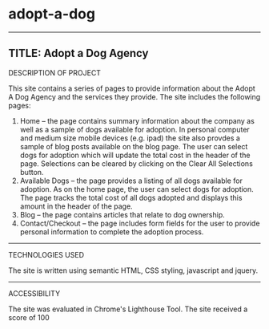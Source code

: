 # adopt-a-dog
----------------------------------------------------
TITLE:  Adopt a Dog Agency
-----------------------------------------------------
DESCRIPTION OF PROJECT

This site contains a series of pages to provide information  about the Adopt A Dog Agency and the services they provide.  The site includes the following pages:

1.	 Home – the page contains summary information about the company as well as a sample of dogs available for adoption.  In personal computer and medium size mobile devices (e.g. ipad) the site also provdes a sample of blog posts available on the blog page.  The user can select dogs for adoption which will update the total cost in the header of the page.  Selections can be cleared by clicking on the Clear All Selections button.
2.	Available Dogs – the page provides a listing of all dogs available for adoption.  As on the home page, the user can select dogs for adoption.  The page tracks the total cost of all dogs adopted and displays this amount in the header of the page.
3.	Blog – the page contains articles that relate to dog ownership.
4.	Contact/Checkout – the page includes form fields for the user to provide personal information to complete the adoption process.

-----------------------------------------------------

TECHNOLOGIES USED

The site is written using semantic HTML, CSS styling, javascript and jquery.

-----------------------------------------------------

ACCESSIBILITY

The site was evaluated in Chrome's Lighthouse Tool.  The site received a score of 100

